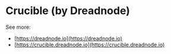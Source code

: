 # Crucible (by Dreadnode)

See more:
- [https://dreadnode.io](https://dreadnode.io)
- [https://crucible.dreadnode.io](https://crucible.dreadnode.io)
